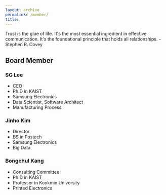 ```yaml
---
layout: archive
permalink: /member/
title: 
---
```


Trust is the glue of life. It's the most essential ingredient in effective communication. It's the foundational principle that holds all relationships. - Stephen R. Covey

## Board Member

### SG Lee
 - CEO
 - Ph.D in KAIST
 - Samsung Electronics
 - Data Scientist, Software Architect
 - Manufacturing Process

### Jinho Kim
 - Director
 - BS in Postech
 - Samsung Electronics
 - Big Data

### Bongchul Kang
 - Consulting Committee
 - Ph.D in KAIST
 - Professor in Kookmin University
 - Printed Electronics

